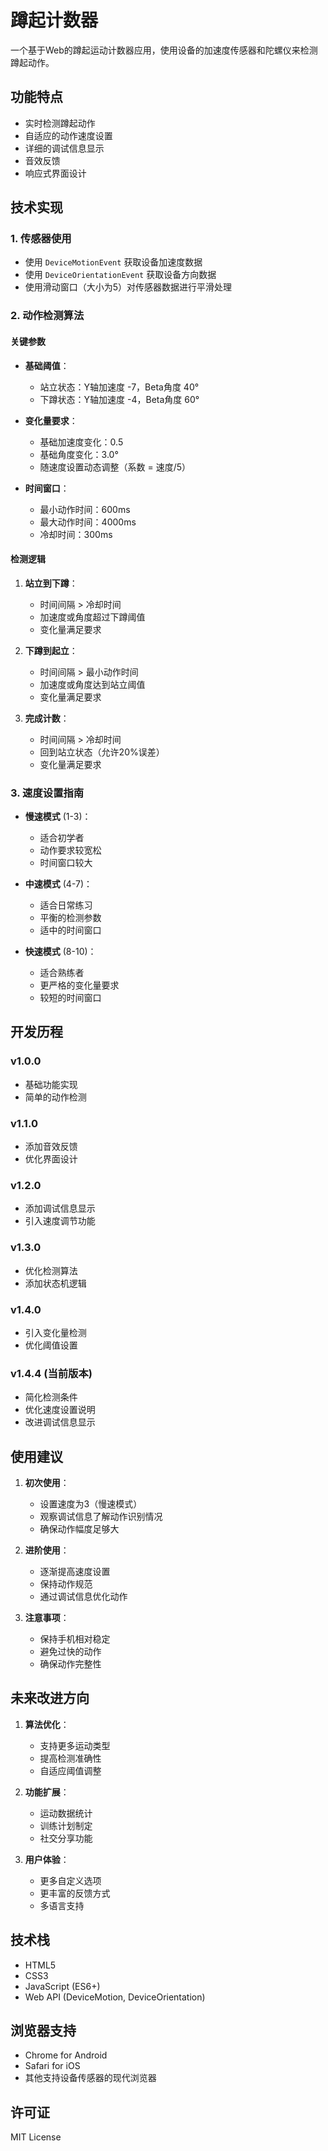 # 蹲起计数器

一个基于Web的蹲起运动计数器应用，使用设备的加速度传感器和陀螺仪来检测蹲起动作。

## 功能特点

- 实时检测蹲起动作
- 自适应的动作速度设置
- 详细的调试信息显示
- 音效反馈
- 响应式界面设计

## 技术实现

### 1. 传感器使用
- 使用 `DeviceMotionEvent` 获取设备加速度数据
- 使用 `DeviceOrientationEvent` 获取设备方向数据
- 使用滑动窗口（大小为5）对传感器数据进行平滑处理

### 2. 动作检测算法

#### 关键参数
- **基础阈值**：
  - 站立状态：Y轴加速度 -7，Beta角度 40°
  - 下蹲状态：Y轴加速度 -4，Beta角度 60°

- **变化量要求**：
  - 基础加速度变化：0.5
  - 基础角度变化：3.0°
  - 随速度设置动态调整（系数 = 速度/5）

- **时间窗口**：
  - 最小动作时间：600ms
  - 最大动作时间：4000ms
  - 冷却时间：300ms

#### 检测逻辑
1. **站立到下蹲**：
   - 时间间隔 > 冷却时间
   - 加速度或角度超过下蹲阈值
   - 变化量满足要求

2. **下蹲到起立**：
   - 时间间隔 > 最小动作时间
   - 加速度或角度达到站立阈值
   - 变化量满足要求

3. **完成计数**：
   - 时间间隔 > 冷却时间
   - 回到站立状态（允许20%误差）
   - 变化量满足要求

### 3. 速度设置指南

- **慢速模式** (1-3)：
  - 适合初学者
  - 动作要求较宽松
  - 时间窗口较大

- **中速模式** (4-7)：
  - 适合日常练习
  - 平衡的检测参数
  - 适中的时间窗口

- **快速模式** (8-10)：
  - 适合熟练者
  - 更严格的变化量要求
  - 较短的时间窗口

## 开发历程

### v1.0.0
- 基础功能实现
- 简单的动作检测

### v1.1.0
- 添加音效反馈
- 优化界面设计

### v1.2.0
- 添加调试信息显示
- 引入速度调节功能

### v1.3.0
- 优化检测算法
- 添加状态机逻辑

### v1.4.0
- 引入变化量检测
- 优化阈值设置

### v1.4.4 (当前版本)
- 简化检测条件
- 优化速度设置说明
- 改进调试信息显示

## 使用建议

1. **初次使用**：
   - 设置速度为3（慢速模式）
   - 观察调试信息了解动作识别情况
   - 确保动作幅度足够大

2. **进阶使用**：
   - 逐渐提高速度设置
   - 保持动作规范
   - 通过调试信息优化动作

3. **注意事项**：
   - 保持手机相对稳定
   - 避免过快的动作
   - 确保动作完整性

## 未来改进方向

1. **算法优化**：
   - 支持更多运动类型
   - 提高检测准确性
   - 自适应阈值调整

2. **功能扩展**：
   - 运动数据统计
   - 训练计划制定
   - 社交分享功能

3. **用户体验**：
   - 更多自定义选项
   - 更丰富的反馈方式
   - 多语言支持

## 技术栈

- HTML5
- CSS3
- JavaScript (ES6+)
- Web API (DeviceMotion, DeviceOrientation)

## 浏览器支持

- Chrome for Android
- Safari for iOS
- 其他支持设备传感器的现代浏览器

## 许可证

MIT License
